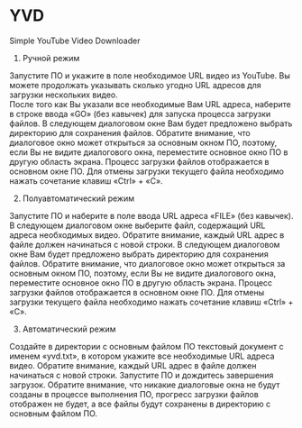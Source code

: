 # YVD
Simple YouTube Video Downloader

1. Ручной режим

Запустите ПО и укажите в поле необходимое URL видео из YouTube. Вы можете продолжать указывать сколько угодно URL адресов для загрузки нескольких видео.  
После того как Вы указали все необходимые Вам URL адреса, наберите в строке ввода «GO» (без кавычек) для запуска процесса загрузки файлов.
  В следующем диалоговом окне Вам будет предложено выбрать директорию для сохранения файлов. Обратите внимание, что диалоговое окно может открыться за основным окном ПО, поэтому, если Вы не видите диалогового окна, переместите основное окно ПО в другую область экрана.
Процесс загрузки файлов отображается в основном окне ПО.  Для отмены загрузки текущего файла необходимо нажать сочетание клавиш «Ctrl» + «C». 

2. Полуавтоматический режим

 Запустите ПО и наберите в поле ввода URL адреса «FILE» (без кавычек). В следующем диалоговом окне выберите файл, содержащий URL адреса необходимых видео. Обратите внимание, каждый URL адрес в файле должен начинаться с новой строки. 
В следующем диалоговом окне Вам будет предложено выбрать директорию для сохранения файлов. Обратите внимание, что диалоговое окно может открыться за основным окном ПО, поэтому, если Вы не видите диалогового окна, переместите основное окно ПО в другую область экрана.
Процесс загрузки файлов отображается в основном окне ПО.  Для отмены загрузки текущего файла необходимо нажать сочетание клавиш «Ctrl» + «C». 

3. Автоматический режим

 Создайте в директории с основным файлом ПО текстовый документ с именем «yvd.txt», в котором укажите все необходимые URL адреса видео. Обратите внимание, каждый URL адрес в файле должен начинаться с новой строки. 
 Запустите ПО и дождитесь завершения загрузок. Обратите внимание, что никакие диалоговые окна не будут созданы в процессе выполнения ПО, прогресс загрузки файлов отображен не будет, а все файлы будут сохранены в директорию с основным файлом ПО. 
